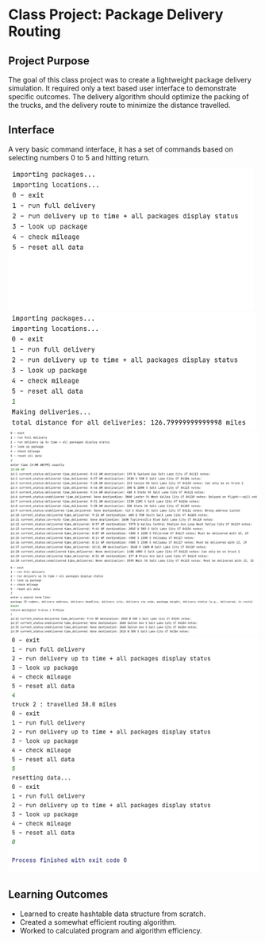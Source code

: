 # Class Project: Package Delivery Routing

## Project Purpose
The goal of this class project was to create a lightweight package delivery simulation. It required only a text based 
user interface to demonstrate specific outcomes. The delivery algorithm should optimize the packing of the trucks, and 
the delivery route to minimize the distance travelled. 

## Interface
A very basic command interface, it has a set of commands based on selecting numbers 0 to 5 and hitting return.

![A text based user interface with commands next to the number to select that command.](wgups_ui.png "Command Interface")
![](ui_run_deliveries.png "Run Deliveries")
![](ui_delivery_status_at_time.png "Status at a specified time")
![](ui_package_lookup.png "Command Interface")
![](ui_mileage_reset_and_exit.png "Command Interface")





## Learning Outcomes

* Learned to create hashtable data structure from scratch.
* Created a somewhat efficient routing algorithm.
* Worked to calculated program and algorithm efficiency.
